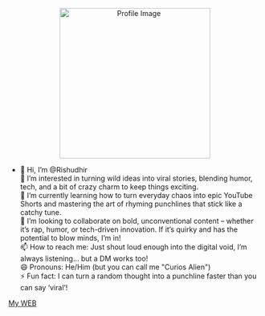 <p align="center">
  <img src="https://drive.google.com/uc?export=view&id=143ma6BAlzPG6uEq6--4X3hJ2dklO7xDS" alt="Profile Image" width="300" />
</p>

  - 👋 Hi, I’m @Rishudhir
  <br>👀 I’m interested in turning wild ideas into viral stories, blending humor, tech, and a bit of crazy charm to keep things exciting.
  <br>🌱 I’m currently learning how to turn everyday chaos into epic YouTube Shorts and mastering the art of rhyming punchlines that stick like a catchy tune.
  <br>💞️ I’m looking to collaborate on bold, unconventional content – whether it’s rap, humor, or tech-driven innovation. If it’s quirky and has the potential to blow minds, I’m in!
  <br>📫 How to reach me: Just shout loud enough into the digital void, I’m always listening... but a DM works too!
  <br>😄 Pronouns: He/Him (but you can call me "Curios Alien")
  <br>⚡ Fun fact: I can turn a random thought into a punchline faster than you can say ‘viral’!
</p>

  <a href="https://rishidheer.github.io/alien.io/">My WEB</a>
</p>
